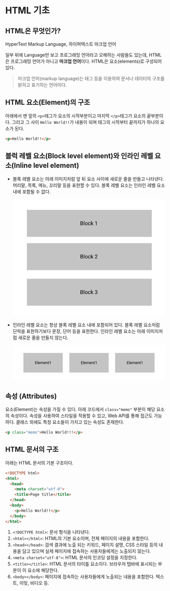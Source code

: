 # HTML 기초

## HTML은 무엇인가?
HyperText Markup Language, 하이퍼텍스트 마크업 언어

일부 뒤에 Language만 보고 프로그래밍 언어라고 오해하는 사람들도 있는데, HTML은 프로그래밍 언어가 아니고 **마크업 언어**이다. HTML은 요소(elements)로 구성되어 있다.
> 마크업 언어(markup language)는 태그 등을 이용하여 문서나 데이터의 구조를 밝히고 표기하는 언어이다.

## HTML 요소(Element)의 구조
아래에서 맨 앞의 `<p>`태그가 요소의 시작부분이고 마지막 `</p>`태그가 요소의 끝부분이다. 그리고 그 사이 `Hello World!!`가 내용이 되며 태그의 시작부터 끝까지가 하나의 요소가 된다.
```html
<p>Hello World!!</p>
```

## 블럭 레벨 요소(Block level element)와 인라인 레벨 요소(Inline level element)
- 블록 레벨 요소는 아래 이미지처럼 앞 뒤 요소 사이에 새로운 줄을 만들고 나타낸다. 머리말, 목록, 메뉴, 꼬리말 등을 표현할 수 있다. 블록 레벨 요소는 인라인 레벨 요소 내에 포함될 수 없다.
  <p align="center"><img src="./images/Block_level_element.png"></p>

- 인라인 레벨 요소는 항상 블록 레벨 요소 내에 포함되어 있다. 블록 레벨 요소처럼 단락을 표현하기보다 문장, 단어 등을 표현한다. 인라인 레벨 요소는 아래 이미지처럼 새로운 줄을 만들지 않는다.
  <p align="center"><img src="./images/Inline_level_element.png"></p>

## 속성 (Attributes)
요소(Element)는 속성을 가질 수 있다. 아래 코드에서 `class="memo"` 부분이 해당 요소의 속성이다. 속성을 사용하여 스타일을 적용할 수 있고, Web API를 통해 접근도 가능하다. 클래스 외에도 특정 요소들이 가지고 있는 속성도 존재한다.
```html
<p class="memo">Hello World!!!</p>
```

## HTML 문서의 구조
아래는 HTML 문서의 기본 구조이다.
```html
<!DOCTYPE html>
<html>
  <head>
    <meta charset="utf-8">
    <title>Page title</title>
  </head>
  <body>
    <p>Hello World!!</p>
  </body>
</html>
```
1. `<!DOCTYPE html>`: 문서 형식을 나타낸다.
2. `<html></html>`: HTML의 기본 요소이며, 전체 페이지의 내용을 포함한다.
3. `<head></head>`: 검색 결과에 노출 되는 키워드, 페이지 설명, CSS 스타일 등의 내용을 담고 있으며 실제 페이지에 접속하는 사용자들에게는 노출되지 않는다.
4. `<meta charset="utf-8">`: HTML 문서의 인코딩 설정을 지정한다.
5. `<title></title>`: HTML 문서의 타이틀 요소이다. 브라우저 탭바에 표시되는 부분이 이 요소에 해당한다.
6. `<body></body>`: 페이지에 접속하는 사용자들에게 노출되는 내용을 포함한다. 텍스트, 이밎, 비디오 등.